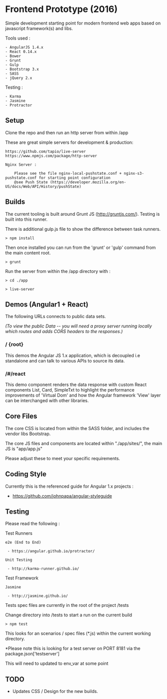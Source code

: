 Frontend Prototype (2016)
===============

Simple development starting point for modern frontend web apps based on javascript framework(s) and libs.

Tools used : 

    - AngularJS 1.4.x
    - React 0.14.x
    - Bower
    - Grunt
    - Gulp
    - Bootstrap 3.x 
    - SASS
    - jQuery 2.x
    
    
Testing : 

    - Karma
    - Jasmine
    - Protractor
    
   
Setup
---------------

Clone the repo and then run an http server from within /app

These are great simple servers for development & production: 

    https://github.com/tapio/live-server
    https://www.npmjs.com/package/http-server

    Nginx Server : 
    
        Please see the file nginx-local-pushstate.conf + nginx-s3-pushstate.conf for starting point configuration
        @see Push State (https://developer.mozilla.org/en-US/docs/Web/API/History/pushState)
         

Builds
-------------

The current tooling is built around Grunt JS (http://gruntjs.com/). Testing is built into this runner. 

There is additional gulp.js file to show the difference between task runners. 


```
> npm install
```

Then once installed you can run from the 'grunt' or 'gulp' command from the main content root. 

```
> grunt
```

Run the server from within the  /app directory with : 

```
> cd ./app
```

```
> live-server
```

Demos (Angular1 + React)
-------------

The following URLs connects to public data sets.  

*(To view the public Data -- you will need a proxy server running locally which routes and adds CORS headers to the responses.)*  
 
### / {root}
 
This demos the Angular JS 1.x application, which is decoupled i.e standalone and can talk to various APIs to source its data.   
 
### /#/react 

This demo component renders the data response with custom React components List, Card, SimpleTxt to highlight the performance improvements of 'Virtual Dom' and how 
the Angular framework 'View' layer can be interchanged with other libraries.  
 
 

Core Files
-------------

The core CSS is located from within the SASS folder, and includes the vendor libs Bootstrap. 
 
The core JS files and components are located within "./app/sites/", the main JS is "app/app.js"

Please adjust these to meet your specific requirements. 


Coding Style
-------------
 
Currently this is the referenced guide for Angular 1.x projects : 
 
- https://github.com/johnpapa/angular-styleguide
 
  
Testing
----------------

Please read the following : 

Test Runners 

    e2e (End to End)
    
     - https://angular.github.io/protractor/
    
    Unit Testing  
     
     - http://karma-runner.github.io/     

Test Framework 

    Jasmine 
    
     - http://jasmine.github.io/


Tests spec files are currently in the root of the project /tests
  
Change directory into /tests to start a run on the current build 


```
> npm test
```
  
This looks for an scenarios / spec files (*.js) within the current working directory.
  
 
*Please note this is looking for a test server on PORT 8181 via the package.json['testserver'] 


This will need to updated to env_var at some point
 
 
  

TODO
-------------

 - Updates CSS / Design for the new builds.